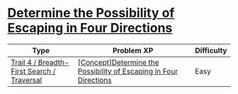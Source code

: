 # [Determine the Possibility of Escaping in Four Directions](https://www.codetree.ai/trails/complete/curated-cards/intro-determine-escapableness-with-4-ways)

|Type|Problem XP|Difficulty|
|---|---|---|
|[Trail 4 / Breadth-First Search / Traversal](https://www.codetree.ai/trail-info/intermediate-low/)|[[Concept]Determine the Possibility of Escaping in Four Directions](https://www.codetree.ai/trails/complete/curated-cards/intro-determine-escapableness-with-4-ways/)|Easy|

